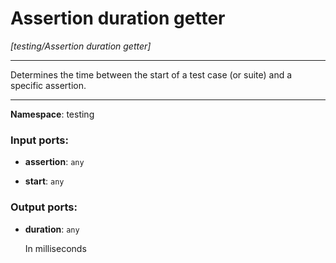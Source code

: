 # Assertion duration getter

_[testing/Assertion duration getter]_

---

Determines the time between the start of a test case (or suite) and a specific assertion.

---

__Namespace__: testing

### Input ports:

* __assertion__: ` any `


* __start__: ` any `

### Output ports:

* __duration__: ` any `

    In milliseconds

